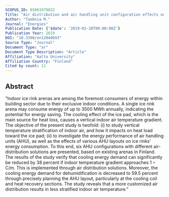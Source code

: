 ```yaml
---
SCOPUS_ID: 85061979832
Title: "Air distribution and air handling unit configuration effects on energy performance in an air-heated ice rink arena"
Author: "Taebnia M."
Journal: "Energies"
Publication Date: {'$date': '2019-02-20T00:00:00Z'}
Publication Year: 2019
DOI: "10.3390/en12040693"
Source Type: "Journal"
Document Type: "ar"
Document Type Description: "Article"
Affiliation: "Aalto University"
Affiliation Country: "Finland"
Cited by count: 11
---
```


## Abstract
"Indoor ice rink arenas are among the foremost consumers of energy within building sector due to their exclusive indoor conditions. A single ice rink arena may consume energy of up to 3500 MWh annually, indicating the potential for energy saving. The cooling effect of the ice pad, which is the main source for heat loss, causes a vertical indoor air temperature gradient. The objective of the present study is twofold: (i) to study vertical temperature stratification of indoor air, and how it impacts on heat load toward the ice pad; (ii) to investigate the energy performance of air handling units (AHU), as well as the effects of various AHU layouts on ice rinks’ energy consumption. To this end, six AHU configurations with different air-distribution solutions are presented, based on existing arenas in Finland. The results of the study verify that cooling energy demand can significantly be reduced by 38 percent if indoor temperature gradient approaches 1 ◦ C/m. This is implemented through air distribution solutions. Moreover, the cooling energy demand for dehumidification is decreased to 59.5 percent through precisely planning the AHU layout, particularly at the cooling coil and heat recovery sections. The study reveals that a more customized air distribution results in less stratified indoor air temperature."
